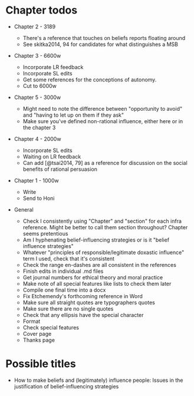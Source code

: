 # Chapter todos

* Chapter 2 - 3189
	* There's a reference that touches on beliefs reports floating around
	* See skitka2014, 94 for candidates for what distinguishes a MSB

* Chapter 3 - 6600w
	* Incorporate LR feedback
	* Incorporate SL edits
	* Get some references for the conceptions of autonomy.
	* Cut to 6000w

* Chapter 5 - 3000w
	* Might need to note the difference between "opportunity to avoid" and "having to let up on them if they ask"
	* Make sure you've defined non-rational influence, either here or in the chapter 3


* Chapter 4 - 2000w
	* Incorporate SL edits
	* Waiting on LR feedback
	* Can add [@tsai2014, 79] as a reference for discussion on the social benefits of rational persuasion

* Chapter 1 - 1000w
	* Write
	* Send to Honi

* General
	* Check I consistently using "Chapter" and "section" for each infra reference. Might be better to call them section throughout? Chapter seems pretentious
	* Am I hyphenating belief-influencing strategies or is it "belief influence strategies"
	* Whatever "principles of responsible/legitimate doxastic influence" term I used, check that it's consistent
	* Check the range en-dashes are all consistent in the references
	* Finish edits in individual .md files
	* Get journal numbers for ethical theory and moral practice
	* Make note of all special features like lists to check them later
	* Compile one final time into a docx
	* Fix Etchemendy's forthcoming reference in Word
	* Make sure all straight quotes are typographers quotes
	* Make sure there are no single quotes
	* Check that any ellipsis have the special character
	* Format
	* Check special features
	* Cover page
	* Thanks page

# Possible titles
* How to make beliefs and (legitimately) influence people: Issues in the justification of belief-influencing strategies
